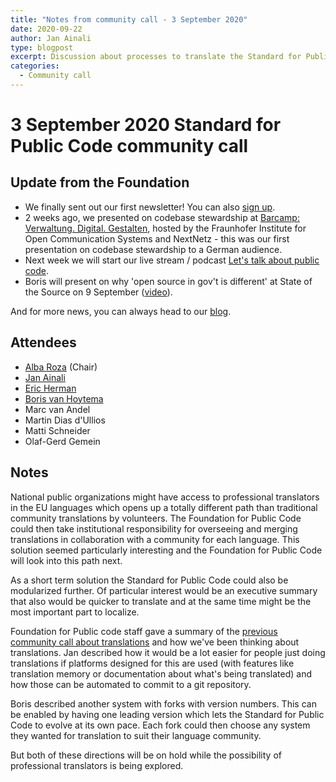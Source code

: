```yaml
---
title: "Notes from community call - 3 September 2020"
date: 2020-09-22
author: Jan Ainali
type: blogpost
excerpt: Discussion about processes to translate the Standard for Public Code
categories:
  - Community call
---
```


# 3 September 2020 Standard for Public Code community call

## Update from the Foundation

* We finally sent out our first newsletter! You can also [sign up](https://odoo.publiccode.net/survey/start/594b9243-c7e5-4bc1-8714-35137c971842).
* 2 weeks ago, we presented on codebase stewardship at [Barcamp: Verwaltung. Digital. Gestalten](https://www.fokus.fraunhofer.de/de/dps/barcamp_200820), hosted by the Fraunhofer Institute for Open Communication Systems and NextNetz - this was our first presentation on codebase stewardship to a German audience.
* Next week we will start our live stream / podcast [Let's talk about public code](https://blog.publiccode.net/news/2020/09/01/on-air-next-our-podcast.html).
* Boris will present on why 'open source in gov't is different' at State of the Source on 9 September ([video](https://www.youtube.com/watch?v=mvhFF_7lVV4&list=PL_5ziu2gADmDcp_ER8x2rcT1HOBaIe5cl&index=3)).

And for more news, you can always head to our [blog](https://blog.publiccode.net/).

## Attendees

* [Alba Roza](https://publiccode.net/team/alba-roza.html) (Chair)
* [Jan Ainali](https://publiccode.net/team/jan-ainali.html)
* [Eric Herman](https://publiccode.net/team/eric-herman.html)
* [Boris van Hoytema](https://publiccode.net/team/boris-van-hoytema.html)
* Marc van Andel
* Martin Dias d'Ullios
* Matti Schneider
* Olaf-Gerd Gemein

## Notes

National public organizations might have access to professional translators in the EU languages which opens up a totally different path than traditional community translations by volunteers.
The Foundation for Public Code could then take institutional responsibility for overseeing and merging translations in collaboration with a community for each language.
This solution seemed particularly interesting and the Foundation for Public Code will look into this path next.

As a short term solution the Standard for Public Code could also be modularized further.
Of particular interest would be an executive summary that also would be quicker to translate and at the same time might be the most important part to localize.

Foundation for Public code staff gave a summary of the [previous community call about translations](https://blog.publiccode.net/community%20call/2020/08/24/notes-from-community-call-6-august-2020.html) and how we've been thinking about translations.
Jan described how it would be a lot easier for people just doing translations if platforms designed for this are used (with features like translation memory or documentation about what's being translated) and how those can be automated to commit to a git repository.

Boris described another system with forks with version numbers.
This can be enabled by having one leading version which lets the Standard for Public Code to evolve at its own pace.
Each fork could then choose any system they wanted for translation to suit their language community.

But both of these directions will be on hold while the possibility of professional translators is being explored.
